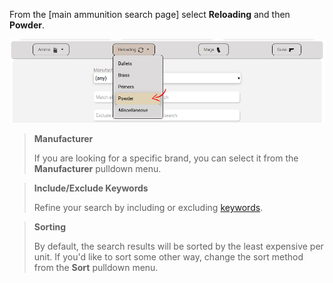<!-- TITLE: Searching Powder -->
<!-- SUBTITLE: A quick summary of Searching Powder -->

From the [main ammunition search page] select **Reloading** and then **Powder**.

![Searchpowder](/uploads/searchpowder.png "Searchpowder")

> **Manufacturer**
> 
>If you are looking for a specific brand, you can select it from the **Manufacturer** pulldown menu.

> **Include/Exclude Keywords**
> 
> Refine your search by including or excluding [keywords](keywords).

> **Sorting**
> 
> By default, the search results will be sorted by the least expensive per unit. If you'd like to sort some other way, change the sort method from the **Sort** pulldown menu.
